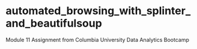 # automated_browsing_with_splinter_and_beautifulsoup
Module 11 Assignment from Columbia University Data Analytics Bootcamp
